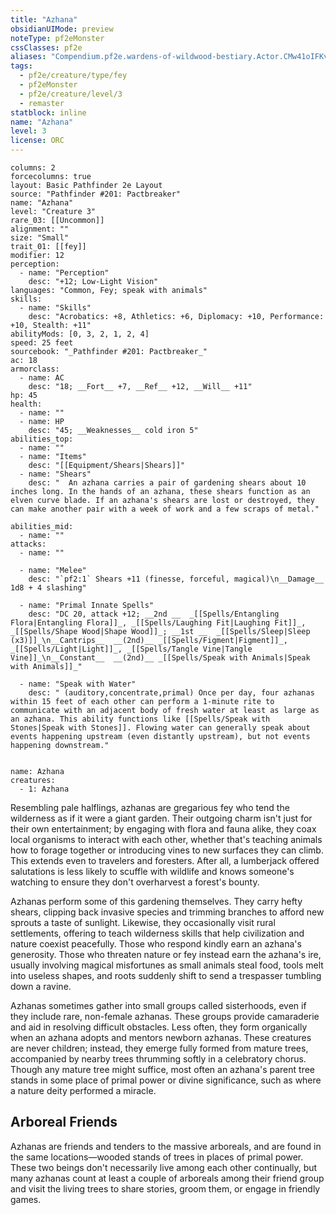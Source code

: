 ```yaml
---
title: "Azhana"
obsidianUIMode: preview
noteType: pf2eMonster
cssClasses: pf2e
aliases: "Compendium.pf2e.wardens-of-wildwood-bestiary.Actor.CMw41oIFKvdTgd0m" 
tags:
  - pf2e/creature/type/fey
  - pf2eMonster
  - pf2e/creature/level/3
  - remaster
statblock: inline
name: "Azhana"
level: 3
license: ORC
---
```


```statblock
columns: 2
forcecolumns: true
layout: Basic Pathfinder 2e Layout
source: "Pathfinder #201: Pactbreaker"
name: "Azhana"
level: "Creature 3"
rare_03: [[Uncommon]]
alignment: ""
size: "Small"
trait_01: [[fey]]
modifier: 12
perception:
  - name: "Perception"
    desc: "+12; Low-Light Vision"
languages: "Common, Fey; speak with animals"
skills:
  - name: "Skills"
    desc: "Acrobatics: +8, Athletics: +6, Diplomacy: +10, Performance: +10, Stealth: +11"
abilityMods: [0, 3, 2, 1, 2, 4]
speed: 25 feet
sourcebook: "_Pathfinder #201: Pactbreaker_"
ac: 18
armorclass:
  - name: AC
    desc: "18; __Fort__ +7, __Ref__ +12, __Will__ +11"
hp: 45
health:
  - name: ""
  - name: HP
    desc: "45; __Weaknesses__ cold iron 5"
abilities_top:
  - name: ""
  - name: "Items"
    desc: "[[Equipment/Shears|Shears]]"
  - name: "Shears"
    desc: "  An azhana carries a pair of gardening shears about 10 inches long. In the hands of an azhana, these shears function as an elven curve blade. If an azhana's shears are lost or destroyed, they can make another pair with a week of work and a few scraps of metal."

abilities_mid:
  - name: ""
attacks:
  - name: ""

  - name: "Melee"
    desc: "`pf2:1` Shears +11 (finesse, forceful, magical)\n__Damage__  1d8 + 4 slashing"

  - name: "Primal Innate Spells"
    desc: "DC 20, attack +12; __2nd __  _[[Spells/Entangling Flora|Entangling Flora]]_, _[[Spells/Laughing Fit|Laughing Fit]]_, _[[Spells/Shape Wood|Shape Wood]]_; __1st __  _[[Spells/Sleep|Sleep (x3)]]_\n__Cantrips__  __(2nd)__ _[[Spells/Figment|Figment]]_, _[[Spells/Light|Light]]_, _[[Spells/Tangle Vine|Tangle Vine]]_\n__Constant__  __(2nd)__ _[[Spells/Speak with Animals|Speak with Animals]]_"

  - name: "Speak with Water"
    desc: " (auditory,concentrate,primal) Once per day, four azhanas within 15 feet of each other can perform a 1-minute rite to communicate with an adjacent body of fresh water at least as large as an azhana. This ability functions like [[Spells/Speak with Stones|Speak with Stones]]. Flowing water can generally speak about events happening upstream (even distantly upstream), but not events happening downstream."
 
```

```encounter-table
name: Azhana
creatures:
  - 1: Azhana
```



Resembling pale halflings, azhanas are gregarious fey who tend the wilderness as if it were a giant garden. Their outgoing charm isn't just for their own entertainment; by engaging with flora and fauna alike, they coax local organisms to interact with each other, whether that's teaching animals how to forage together or introducing vines to new surfaces they can climb. This extends even to travelers and foresters. After all, a lumberjack offered salutations is less likely to scuffle with wildlife and knows someone's watching to ensure they don't overharvest a forest's bounty.

Azhanas perform some of this gardening themselves. They carry hefty shears, clipping back invasive species and trimming branches to afford new sprouts a taste of sunlight. Likewise, they occasionally visit rural settlements, offering to teach wilderness skills that help civilization and nature coexist peacefully. Those who respond kindly earn an azhana's generosity. Those who threaten nature or fey instead earn the azhana's ire, usually involving magical misfortunes as small animals steal food, tools melt into useless shapes, and roots suddenly shift to send a trespasser tumbling down a ravine.

Azhanas sometimes gather into small groups called sisterhoods, even if they include rare, non-female azhanas. These groups provide camaraderie and aid in resolving difficult obstacles. Less often, they form organically when an azhana adopts and mentors newborn azhanas. These creatures are never children; instead, they emerge fully formed from mature trees, accompanied by nearby trees thrumming softly in a celebratory chorus. Though any mature tree might suffice, most often an azhana's parent tree stands in some place of primal power or divine significance, such as where a nature deity performed a miracle.

## Arboreal Friends

Azhanas are friends and tenders to the massive arboreals, and are found in the same locations—wooded stands of trees in places of primal power. These two beings don't necessarily live among each other continually, but many azhanas count at least a couple of arboreals among their friend group and visit the living trees to share stories, groom them, or engage in friendly games.
